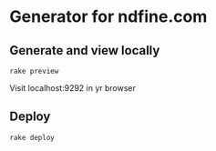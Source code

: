 # Generator for ndfine.com

## Generate and view locally

    rake preview

Visit localhost:9292 in yr browser

## Deploy

    rake deploy
